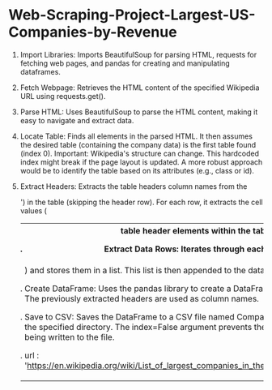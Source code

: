 # Web-Scraping-Project-Largest-US-Companies-by-Revenue

1. Import Libraries: Imports BeautifulSoup for parsing HTML, requests for fetching web pages, and pandas for creating and manipulating dataframes.

2. Fetch Webpage: Retrieves the HTML content of the specified Wikipedia URL using requests.get().

3. Parse HTML: Uses BeautifulSoup to parse the HTML content, making it easy to navigate and extract data.

4. Locate Table: Finds all <table> elements in the parsed HTML.  It then assumes the desired table (containing the company data) is the first table found (index 0).  Important: Wikipedia's structure can change.  This hardcoded index might break if the page layout is updated.  A more robust approach would be to identify the table based on its attributes (e.g., class or id).

5. Extract Headers: Extracts the table headers column names from the <th> table header elements within the table.

6. Extract Data Rows: Iterates through each row ('<tr>') in the table (skipping the header row). For each row, it extracts the cell values (<td>) and stores them in a list. This list is then appended to the data list, creating a list of lists.

7. Create DataFrame: Uses the pandas library to create a DataFrame from the extracted data. The previously extracted headers are used as column names.

8. Save to CSV: Saves the DataFrame to a CSV file named Companies_web_scrapped.csv in the specified directory. The index=False argument prevents the DataFrame index from being written to the file.

9. url : 'https://en.wikipedia.org/wiki/List_of_largest_companies_in_the_United_States_by_revenue'
